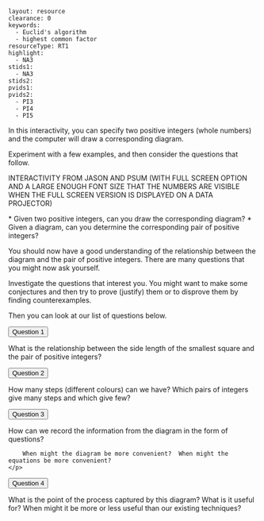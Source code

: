 ````
layout: resource
clearance: 0
keywords:
  - Euclid's algorithm
  - highest common factor
resourceType: RT1
highlight: 
  - NA3
stids1:
  - NA3
stids2:
pvids1:
pvids2:
  - PI3
  - PI4
  - PI5

````

In this interactivity, you can specify two positive integers (whole numbers) and the computer will draw a corresponding diagram.

<div class="well">
	Experiment with a few examples, and then consider the questions that follow.
</div>

INTERACTIVITY FROM JASON AND PSUM (WITH FULL SCREEN OPTION AND A LARGE ENOUGH FONT SIZE THAT THE NUMBERS ARE VISIBLE WHEN THE FULL SCREEN VERSION IS DISPLAYED ON A DATA PROJECTOR)

<div class="well">
	* Given two positive integers, can you draw the corresponding diagram?
	* Given a diagram, can you determine the corresponding pair of positive integers?
</div>

You should now have a good understanding of the relationship between the diagram and the pair of positive integers.  There are many questions that you might now ask yourself.

<div class="well">
	Investigate the questions that interest you.  You might want to make some conjectures and then try to prove (justify) them or to disprove them by finding counterexamples.
</div>

Then you can look at our list of questions below.

<button type="button" class="btn btn-action" data-toggle="collapse" data-target="#question1">
	Question 1
</button>

<div id="question1" class="collapse">
	<p>
		What is the relationship between the side length of the smallest square and the pair of positive integers?
	</p>
</div>

<button type="button" class="btn btn-action" data-toggle="collapse" data-target="#question2">
	Question 2
</button>

<div id="question2" class="collapse">
	<p>
		How many steps (different colours) can we have?  Which pairs of integers give many steps and which give few?
	</p>
</div>

<button type="button" class="btn btn-action" data-toggle="collapse" data-target="#question3">
	Question 3
</button>

<div id="question3" class="collapse">
	<p>
		How can we record the information from the diagram in the form of questions?

		When might the diagram be more convenient?  When might the equations be more convenient?
	</p>
</div>

<button type="button" class="btn btn-action" data-toggle="collapse" data-target="#question4">
	Question 4
</button>

<div id="question4" class="collapse">
	<p>
		What is the point of the process captured by this diagram?  What is it useful for?  When might it be more or less useful than our existing techniques?
	</p>
</div>